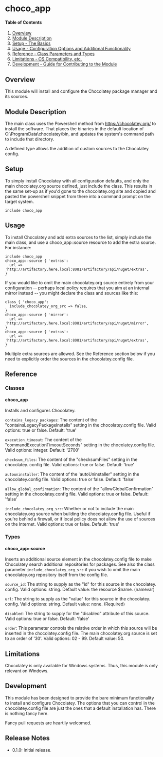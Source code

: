 # choco_app

#### Table of Contents

1. [Overview](#overview)
2. [Module Description](#module-description)
3. [Setup - The Basics](#setup)
4. [Usage - Configuration Options and Additional Functionality](#usage)
5. [Reference - Class Parameters and Types](#reference)
5. [Limitations - OS Compatibility, etc.](#limitations)
6. [Development - Guide for Contributing to the Module](#development)

## Overview

This module will install and configure the Chocolatey package manager and
its sources.

## Module Description

The main class uses the Powershell method from https://chocolatey.org/ to
install the software.  That places the binaries in the default location of
C:\ProgramData\chocolatey\bin, and updates the system's command path to include
that directory.

A defined type allows the addition of custom sources to the Chocolatey config.

## Setup

To simply install Chocolatey with all configuration defaults, and only the
main chocolatey.org source defined, just include the class.  This results in
the same set-up as if you'd gone to the chocolatey.org site and copied and
pasted the powershell snippet from there into a command prompt on the target
system.

```puppet
include choco_app
```

## Usage

To install Chocolatey and add extra sources to the list, simply include the
main class, and use a choco_app::source resource to add the extra source.
For instance:

```puppet
include choco_app
choco_app::source { 'extras':
  url => 'http://artifactory.here.local:8081/artifactory/api/nuget/extras',
}
```

If you would like to omit the main chocolatey.org source entirely from your
configuration -- perhaps local policy requires that you aim at an internal
mirror instead -- you might declare the class and sources like this:

```puppet
class { 'choco_app':
  include_chocolatey_org_src => false,
}
choco_app::source { 'mirror':
  url => 'http://artifactory.here.local:8081/artifactory/api/nuget/mirror',
}
choco_app::source { 'extras':
  url => 'http://artifactory.here.local:8081/artifactory/api/nuget/extras',
}
```

Multiple extra sources are allowed.  See the Reference section below if you
need to explicitly order the sources in the chocolatey.config file.

## Reference

### Classes

#### choco_app

Installs and configures Chocolatey.

`contains_legacy_packages`: The content of the "containsLegacyPackageInstalls"
setting in the chocolatey.config file.
Valid options: true or false.
Default: 'true'

`execution_timeout`: The content of the "commandExecutionTimeoutSeconds"
setting in the chocolatey.config file.
Valid options: integer.
Default: '2700'

`checksum_files`: The content of the "checksumFiles" setting in the chocolatey.
config file.
Valid options: true or false.
Default: 'true'

`autouninstaller`: The content of the 'autoUninstaller" setting in the
chocolatey.config file.
Valid options: true or false.
Default: 'false'

`allow_global_confirmation`: The content of the "allowGlobalConfirmation"
setting in the chocolatey.config file.
Valid options: true or false.
Default: 'false'

`include_chocolatey_org_src`: Whether or not to include the main chocolatey.org
source when building the chocolatey.config file.  Useful if you're behind a
firewall, or if local policy does not allow the use of sources on the
Internet.
Valid options: true or false.
Default: 'true'

### Types

#### choco_app::source

Inserts an additional source element in the chocolatey.config file to make
Chocolatey search additional repositories for packages.  See also the class
parameter `include_chocolatey_org_src` if you wish to omit the main
chocolatey.org repository itself from the config file.

`source_id`: The string to supply as the "id" for this source in the chocolatey.
config.
Valid options: string.
Default value: the resource $name.  (namevar)

`url`: The string to supply as the "value" for this source in the chocolatey.
config.
Valid options: string.
Default value: none.  (Required)

`disabled`: The string to supply for the "disabled" attribute of this source.
Valid options: true or false.
Default: 'false'

`order`: This parameter controls the relative order in which this source will
be inserted in the chocolatey.config file.  The main chocolatey.org source
is set to an order of '30'.  Valid options: 02 - 99.  Default value: 50.

## Limitations

Chocolatey is only available for Windows systems.  Thus, this module is only
relevant on Windows.

## Development

This module has been designed to provide the bare minimum functionality to
install and configure Chocolatey.  The options that you can control in the
chocolatey.config file are just the ones that a default installation has.
There is nothing fancy here.

Fancy pull requests are heartily welcomed.

## Release Notes

* 0.1.0: Initial release.
